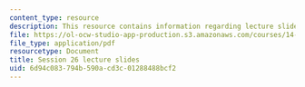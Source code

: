 ```yaml
---
content_type: resource
description: This resource contains information regarding lecture slide 26.
file: https://ol-ocw-studio-app-production.s3.amazonaws.com/courses/14-581-international-economics-i-spring-2013/6d94c083794b590acd3c01288488bcf2_MIT14_581S13_Lecslides26.pdf
file_type: application/pdf
resourcetype: Document
title: Session 26 lecture slides
uid: 6d94c083-794b-590a-cd3c-01288488bcf2
---
```

